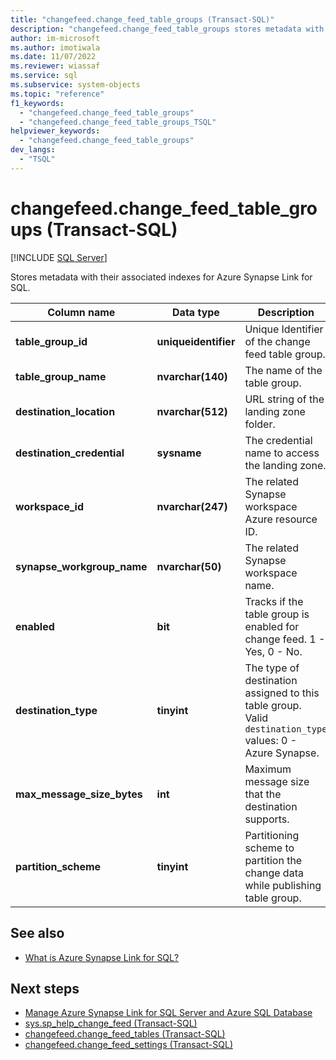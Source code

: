 ```yaml
---
title: "changefeed.change_feed_table_groups (Transact-SQL)"
description: "changefeed.change_feed_table_groups stores metadata with their associated indexes for Azure Synapse Link for SQL."
author: im-microsoft
ms.author: imotiwala
ms.date: 11/07/2022
ms.reviewer: wiassaf
ms.service: sql
ms.subservice: system-objects
ms.topic: "reference"
f1_keywords:
  - "changefeed.change_feed_table_groups"
  - "changefeed.change_feed_table_groups_TSQL"
helpviewer_keywords:
  - "changefeed.change_feed_table_groups"
dev_langs:
  - "TSQL"
---
```

# changefeed.change_feed_table_groups (Transact-SQL)
[!INCLUDE [SQL Server](../../includes/applies-to-version/sqlserver.md)]

Stores metadata with their associated indexes for Azure Synapse Link for SQL.


|Column name|Data type|Description|  
|-----------------|---------------|-----------------|  
|**table_group_id**|**uniqueidentifier**| Unique Identifier of the change feed table group.|
|**table_group_name**|**nvarchar(140)**| The name of the table group.|
|**destination_location**|**nvarchar(512)**| URL string of the landing zone folder. |
|**destination_credential**|**sysname**| The credential name to access the landing zone.|
|**workspace_id**|**nvarchar(247)**| The related Synapse workspace Azure resource ID.|  
|**synapse_workgroup_name**|**nvarchar(50)**| The related Synapse workspace name.|  
|**enabled**|**bit**|Tracks if the table group is enabled for change feed. 1 - Yes, 0 - No. |  
|**destination_type**|**tinyint** |The type of destination assigned to this table group. Valid `destination_type` values: 0 - Azure Synapse.|
|**max_message_size_bytes**|**int**| Maximum message size that the destination supports.|  
|**partition_scheme**|**tinyint**| Partitioning scheme to partition the change data while publishing table group.|  

## See also  

- [What is Azure Synapse Link for SQL?](/azure/synapse-analytics/synapse-link/sql-synapse-link-overview)

## Next steps

- [Manage Azure Synapse Link for SQL Server and Azure SQL Database](../../sql-server/synapse-link/synapse-link-sql-server-change-feed-manage.md)
- [sys.sp_help_change_feed (Transact-SQL)](../../relational-databases/system-stored-procedures/sp-help-change-feed.md)
- [changefeed.change_feed_tables (Transact-SQL)](changefeed-change-feed-tables-transact-sql.md)
- [changefeed.change_feed_settings (Transact-SQL)](changefeed-change-feed-settings.md)
